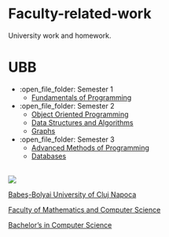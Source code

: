 # Faculty-related-work
University work and homework.

# UBB
<ul>
  <li>:open_file_folder: Semester 1
    <ul>
      <li>
        <a href="https://github.com/AndreiVarga123/University-Projects/tree/main/Semester%201/Fundamentals%20of%20Programming"> 
          Fundamentals of Programming
        </a>
      </li>
    </ul>
  </li>
  <li>:open_file_folder: Semester 2
    <ul>
      <li>
        <a href="https://github.com/TimoficiucDaniel/Object-Oriented-Programming"> 
          Object Oriented Programming
        </a>
      </li>
      <li>
        <a href="https://github.com/AndreiVarga123/University-Projects/tree/main/Semester%202/Data%20structures%20and%20algorithms"> 
          Data Structures and Algorithms
        </a>
      </li>
       <li>
        <a href="https://github.com/TimoficiucDaniel/Graphs"> 
          Graphs
        </a>
      </li>
    </ul>
  </li>
  <li>:open_file_folder: Semester 3
    <ul>
      <li>
        <a href="https://github.com/TimoficiucDaniel/Advanced-Methods-of-Programming"> 
          Advanced Methods of Programming 
        </a>
      </li>
      <li>
        <a href="https://github.com/TimoficiucDaniel/Databases"> 
            Databases 
        </a>
    </ul>
  </li>
</ul>

<br>
<img src="http://www.chem.ubbcluj.ro/romana/conferinte/MEEMB/archive/pictures/ubb.gif" />
<a href="http://www.cs.ubbcluj.ro">
<p> Babeş-Bolyai University of Cluj Napoca </p>
<p> Faculty of Mathematics and Computer Science </p>
<p> Bachelor’s in Computer Science </p>
</a>
<br>
